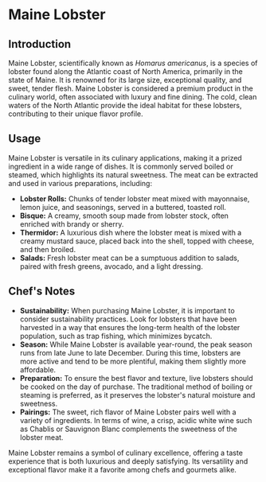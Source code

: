 # Maine Lobster

## Introduction

Maine Lobster, scientifically known as *Homarus americanus*, is a species of lobster found along the Atlantic coast of North America, primarily in the state of Maine. It is renowned for its large size, exceptional quality, and sweet, tender flesh. Maine Lobster is considered a premium product in the culinary world, often associated with luxury and fine dining. The cold, clean waters of the North Atlantic provide the ideal habitat for these lobsters, contributing to their unique flavor profile.

## Usage

Maine Lobster is versatile in its culinary applications, making it a prized ingredient in a wide range of dishes. It is commonly served boiled or steamed, which highlights its natural sweetness. The meat can be extracted and used in various preparations, including:

- **Lobster Rolls:** Chunks of tender lobster meat mixed with mayonnaise, lemon juice, and seasonings, served in a buttered, toasted roll.
- **Bisque:** A creamy, smooth soup made from lobster stock, often enriched with brandy or sherry.
- **Thermidor:** A luxurious dish where the lobster meat is mixed with a creamy mustard sauce, placed back into the shell, topped with cheese, and then broiled.
- **Salads:** Fresh lobster meat can be a sumptuous addition to salads, paired with fresh greens, avocado, and a light dressing.

## Chef's Notes

- **Sustainability:** When purchasing Maine Lobster, it is important to consider sustainability practices. Look for lobsters that have been harvested in a way that ensures the long-term health of the lobster population, such as trap fishing, which minimizes bycatch.
- **Season:** While Maine Lobster is available year-round, the peak season runs from late June to late December. During this time, lobsters are more active and tend to be more plentiful, making them slightly more affordable.
- **Preparation:** To ensure the best flavor and texture, live lobsters should be cooked on the day of purchase. The traditional method of boiling or steaming is preferred, as it preserves the lobster's natural moisture and sweetness.
- **Pairings:** The sweet, rich flavor of Maine Lobster pairs well with a variety of ingredients. In terms of wine, a crisp, acidic white wine such as Chablis or Sauvignon Blanc complements the sweetness of the lobster meat.

Maine Lobster remains a symbol of culinary excellence, offering a taste experience that is both luxurious and deeply satisfying. Its versatility and exceptional flavor make it a favorite among chefs and gourmets alike.